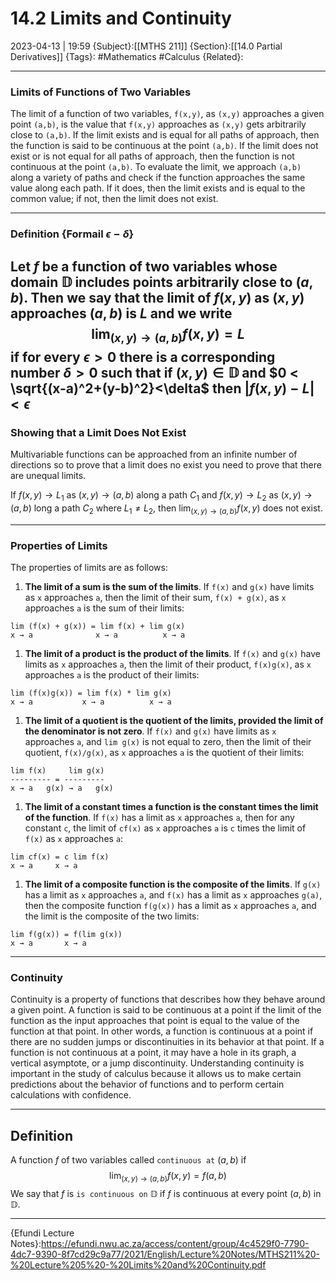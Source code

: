 # 14.2 Limits and Continuity
2023-04-13 | 19:59
{Subject}:[[MTHS 211]]
{Section}:[[14.0 Partial Derivatives]]
{Tags}: #Mathematics #Calculus 
{Related}:

--- 
### Limits of Functions of Two Variables

The limit of a function of two variables, `f(x,y)`, as `(x,y)` approaches a given point `(a,b)`, is the value that `f(x,y)` approaches as `(x,y)` gets arbitrarily close to `(a,b)`. If the limit exists and is equal for all paths of approach, then the function is said to be continuous at the point `(a,b)`. If the limit does not exist or is not equal for all paths of approach, then the function is not continuous at the point `(a,b)`. To evaluate the limit, we approach `(a,b)` along a variety of paths and check if the function approaches the same value along each path. If it does, then the limit exists and is equal to the common value; if not, then the limit does not exist.

--- 
### Definition {Formail $\epsilon-\delta$}
Let $f$ be a function of two variables whose domain $\mathbb{D}$ includes points arbitrarily close to $(a,b)$. Then we say that the limit of $f(x,y)$ as $(x,y)$ approaches $(a,b)$ is $L$ and we write $$\lim_{(x,y)\rightarrow (a,b)}f(x,y)=L$$if for every $\epsilon > 0$ there is a corresponding number $\delta > 0$ such that if $(x,y)\in\mathbb{D}$ and $0 < \sqrt{(x-a)^2+(y-b)^2}<\delta$ then $|f(x,y)-L|<\epsilon$
--- 

### Showing that a Limit Does Not Exist

Multivariable functions can be approached from an infinite number of directions so to prove that a limit does no exist you need to prove that there are unequal limits.

If $f(x,y)\rightarrow L_1$ as $(x,y) \rightarrow (a,b)$ along a path $C_1$ and $f(x,y) \rightarrow L_2$ as $(x,y)\rightarrow (a,b)$ long a path $C_2$ where $L_1 \neq L_2$, then $\lim_{(x,y)\rightarrow (a,b)}f(x,y)$ does not exist.

---
### Properties of Limits

The properties of limits are as follows:

1.  **The limit of a sum is the sum of the limits**. If `f(x)` and `g(x)` have limits as `x` approaches `a`, then the limit of their sum, `f(x) + g(x)`, as `x` approaches `a` is the sum of their limits:

```
lim (f(x) + g(x)) = lim f(x) + lim g(x)
x → a              x → a          x → a

```

1.  **The limit of a product is the product of the limits**. If `f(x)` and `g(x)` have limits as `x` approaches `a`, then the limit of their product, `f(x)g(x)`, as `x` approaches `a` is the product of their limits:

```
lim (f(x)g(x)) = lim f(x) * lim g(x)
x → a           x → a          x → a

```

1.  **The limit of a quotient is the quotient of the limits, provided the limit of the denominator is not zero**. If `f(x)` and `g(x)` have limits as `x` approaches `a`, and `lim g(x)` is not equal to zero, then the limit of their quotient, `f(x)/g(x)`, as `x` approaches `a` is the quotient of their limits:

```
lim f(x)     lim g(x)
--------- = ---------
x → a   g(x) → a   g(x)

```

1.  **The limit of a constant times a function is the constant times the limit of the function**. If `f(x)` has a limit as `x` approaches `a`, then for any constant `c`, the limit of `cf(x)` as `x` approaches `a` is `c` times the limit of `f(x)` as `x` approaches `a`:

```
lim cf(x) = c lim f(x)
x → a     x → a

```

1.  **The limit of a composite function is the composite of the limits**. If `g(x)` has a limit as `x` approaches `a`, and `f(x)` has a limit as `x` approaches `g(a)`, then the composite function `f(g(x))` has a limit as `x` approaches `a`, and the limit is the composite of the two limits:

```
lim f(g(x)) = f(lim g(x))
x → a       x → a

```

---
### Continuity

Continuity is a property of functions that describes how they behave around a given point. A function is said to be continuous at a point if the limit of the function as the input approaches that point is equal to the value of the function at that point. In other words, a function is continuous at a point if there are no sudden jumps or discontinuities in its behavior at that point. If a function is not continuous at a point, it may have a hole in its graph, a vertical asymptote, or a jump discontinuity. Understanding continuity is important in the study of calculus because it allows us to make certain predictions about the behavior of functions and to perform certain calculations with confidence.

---
## Definition
A function $f$ of two variables called `continuous at` $(a,b)$ if $$\lim_{(x,y)\rightarrow (a,b)}f(x,y)=f(a,b)$$We say that $f$ is `is continuous on` $\mathbb{D}$ if $f$ is continuous at every point $(a,b)$ in $\mathbb{D}$.

--- 
{Efundi Lecture Notes}:https://efundi.nwu.ac.za/access/content/group/4c4529f0-7790-4dc7-9390-8f7cd29c9a77/2021/English/Lecture%20Notes/MTHS211%20-%20Lecture%205%20-%20Limits%20and%20Continuity.pdf

